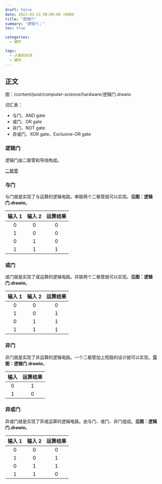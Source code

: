 ```yaml
---
draft: false
date: 2023-02-21 08:00:00 +0800
title: "逻辑门"
summary: "逻辑门；"
toc: true

categories:
  - 硬件

tags:
  - 计算机科学
  - 硬件
---
```


## 正文

图：/content/post/computer-science/hardware/逻辑门.drawio

词汇表：

- 与门、AND gate
- 或门、OR gate
- 非门、NOT gate
- 异或门、XOR gate，Exclusive-OR gate

### 逻辑门

逻辑门由二极管和导线构成。

[二极管](/post/computer-science/hardware/二极管)

### 与门

与门就是实现了与运算的逻辑电路。串联两个二极管就可以实现。**见图：逻辑门.drawio**。

| 输入 1 | 输入 2 | 运算结果 |
|:----:|:----:|:----:|
|  0   |  0   |  0   |
|  1   |  0   |  0   |
|  0   |  1   |  0   |
|  1   |  1   |  1   |

### 或门

或门就是实现了或运算的逻辑电路。并联两个二极管就可以实现。**见图：逻辑门.drawio**。

| 输入 1 | 输入 2 | 运算结果 |
|:----:|:----:|:----:|
|  0   |  0   |  0   |
|  1   |  0   |  1   |
|  0   |  1   |  1   |
|  1   |  1   |  1   |

### 非门

非门就是实现了非运算的逻辑电路。一个二极管加上短路的设计就可以实现。**见图：逻辑门.drawio**。

| 输入 | 运算结果 |
|:--:|:----:|
| 0  |  1   |
| 1  |  0   |

### 异或门

异或门就是实现了异或运算的逻辑电路。由与门、或门、非门组成。**见图：逻辑门.drawio**。

| 输入 1 | 输入 2 | 运算结果 |
|:----:|:----:|:----:|
|  0   |  0   |  0   |
|  1   |  0   |  1   |
|  0   |  1   |  1   |
|  1   |  1   |  0   |
